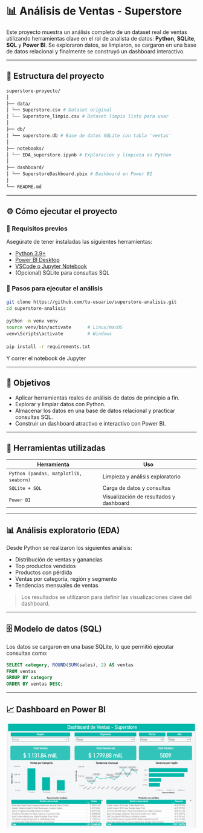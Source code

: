 # 📊 Análisis de Ventas - Superstore

Este proyecto muestra un análisis completo de un dataset real de ventas utilizando herramientas clave en el rol de analista de datos: **Python**, **SQLite**, **SQL** y **Power BI**. Se exploraron datos, se limpiaron, se cargaron en una base de datos relacional y finalmente se construyó un dashboard interactivo.

---

## 📁 Estructura del proyecto

```bash
superstore-proyecto/
│
├── data/
│ └── Superstore.csv # Dataset original
│ └── Superstore_limpio.csv # Dataset limpio listo para usar
│
├── db/
│ └── superstore.db # Base de datos SQLite con tabla 'ventas'
│
├── notebooks/
│ └── EDA_superstore.ipynb # Exploración y limpieza en Python
│
├── dashboard/
│ └── SuperstoreDashboard.pbix # Dashboard en Power BI
│
└── README.md 
```

---

## ⚙️ Cómo ejecutar el proyecto

### 🔹 Requisitos previos

Asegúrate de tener instaladas las siguientes herramientas:

- [Python 3.9+](https://www.python.org/downloads/)
- [Power BI Desktop](https://powerbi.microsoft.com/)
- [VSCode o Jupyter Notebook](https://code.visualstudio.com/)
- (Opcional) SQLite para consultas SQL

### 🔹 Pasos para ejecutar el análisis


```bash
git clone https://github.com/tu-usuario/superstore-analisis.git
cd superstore-analisis

python -m venv venv
source venv/bin/activate      # Linux/macOS
venv\Scripts\activate         # Windows

pip install -r requirements.txt
```
Y correr el notebook de Jupyter

---

## 🚀 Objetivos

- Aplicar herramientas reales de análisis de datos de principio a fin.
- Explorar y limpiar datos con Python.
- Almacenar los datos en una base de datos relacional y practicar consultas SQL.
- Construir un dashboard atractivo e interactivo con Power BI.

---

## 🧪 Herramientas utilizadas

| Herramienta | Uso |
|------------|-----|
| `Python (pandas, matplotlib, seaborn)` | Limpieza y análisis exploratorio |
| `SQLite + SQL` | Carga de datos y consultas |
| `Power BI` | Visualización de resultados y dashboard |

---

## 📊 Análisis exploratorio (EDA)

Desde Python se realizaron los siguientes análisis:

- Distribución de ventas y ganancias
- Top productos vendidos
- Productos con pérdida
- Ventas por categoría, región y segmento
- Tendencias mensuales de ventas

> Los resultados se utilizaron para definir las visualizaciones clave del dashboard.

---

## 🗄️ Modelo de datos (SQL)

Los datos se cargaron en una base SQLite, lo que permitió ejecutar consultas como:

```sql
SELECT category, ROUND(SUM(sales), 2) AS ventas
FROM ventas
GROUP BY category
ORDER BY ventas DESC;
```

---

## 📈 Dashboard en Power BI

![alt text](image.png)